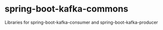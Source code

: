# spring-boot-kafka-commons
Libraries for spring-boot-kafka-consumer and spring-boot-kafka-producer
